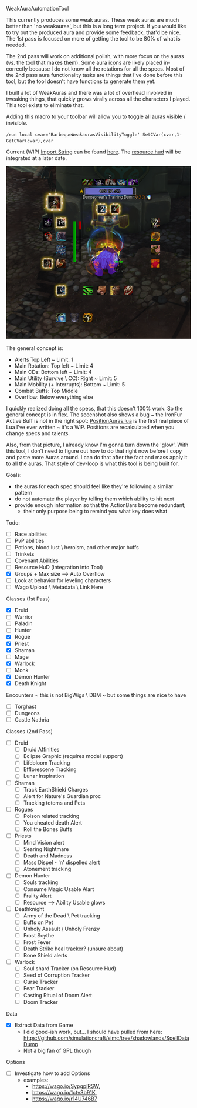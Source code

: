 WeakAuraAutomationTool

This currently produces some weak auras. These weak auras are much better than 'no weakauras', but this is a long
term project. If you would like to try out the produced aura and provide some feedback, that'd be nice.
The 1st pass is focused on more of getting the tool to be 80% of what is needed.

The 2nd pass will work on additional polish, with more focus on the auras (vs. the tool that makes them).
Some aura icons are likely placed in-correctly because I do not know all the rotations for all the specs.
Most of the 2nd pass aura functionality tasks are things that I've done before this tool, but the 
tool doesn't have functions to generate them yet.

I built a lot of WeakAuras and there was a lot of overhead involved in tweaking things, that quickly
grows virally across all the characters I played. This tool exists to eliminate that.

Adding this macro to your toolbar will allow you to toggle all auras visible / invisible.

`/run local cvar='BarbequeWeakaurasVisibilityToggle' SetCVar(cvar,1-GetCVar(cvar),cvar`

Current (WIP) [Import String](ImportStrings/importString.txt) can be found [here](ImportStrings/).
The [resource hud](ImportStrings/resourceHud.txt) will be integrated at a later date.

![Screenshot](Images/bear_test.png)

The general concept is:
* Alerts Top Left ~ Limit: 1
* Main Rotation: Top left ~ Limit: 4
* Main CDs: Bottom left ~ Limit: 4
* Main Utility (Survive \ CC): Right ~ Limit: 5
* Main Mobility (+ Interrupts): Bottom ~ Limit: 5
* Combat Buffs: Top Middle
* Overflow: Below everything else

I quickly realized doing all the specs, that this doesn't 100% work. So the general concept is in flex.
The sceenshot also shows a bug ~ the IronFur Active Buff is not in the right spot: 
[PositionAuras.lua](WeakAuraAutomationTool/Lua/PositionAuras.lua) is the first real piece of Lua I've ever written ~ it's a WiP.
Positions are recalculated when you change specs and talents.

Also, from that picture, I already know I'm gonna turn down the 'glow'. With this tool, I don't need to figure
out how to do that right now before I copy and paste more Auras around. I can do that after the fact and mass apply it to
all the auras. That style of dev-loop is what this tool is being built for.

Goals:
* the auras for each spec should feel like they're following a similar pattern
* do not automate the player by telling them which ability to hit next
* provide enough information so that the ActionBars become redundant;
  * their only purpose being to remind you what key does what


Todo:
- [ ] Race abilities
- [ ] PvP abilities
- [ ] Potions, blood lust \ heroism, and other major buffs
- [ ] Trinkets
- [ ] Covenant Abilities
- [ ] Resource HuD (integration into Tool)
- [X] Groups + Max size --> Auto Overflow
- [ ] Look at behavior for leveling characters
- [ ] Wago Upload \ Metadata \ Link Here

Classes (1st Pass)
- [X] Druid
- [ ] Warrior
- [ ] Paladin
- [ ] Hunter
- [X] Rogue
- [X] Priest
- [X] Shaman
- [ ] Mage
- [X] Warlock
- [ ] Monk
- [X] Demon Hunter
- [X] Death Knight

Encounters ~ this is not BigWigs \ DBM ~ but some things are nice to have
- [ ] Torghast
- [ ] Dungeons
- [ ] Castle Nathria

Classes (2nd Pass)
- [ ] Druid
  - [ ] Druid Affinities
  - [ ] Eclipse Graphic (requires model support)
  - [ ] Lifebloom Tracking
  - [ ] Efflorescene Tracking
  - [ ] Lunar Inspiration
- [ ] Shaman
  - [ ] Track EarthShield Charges
  - [ ] Alert for Nature's Guardian proc
  - [ ] Tracking totems and Pets
- [ ] Rogues
  - [ ] Poison related tracking
  - [ ] You cheated death Alert
  - [ ] Roll the Bones Buffs
- [ ] Priests
  - [ ] Mind Vision alert
  - [ ] Searing Nightmare
  - [ ] Death and Madness
  - [ ] Mass Dispel - 'n' dispelled alert
  - [ ] Atonement tracking
- [ ] Demon Hunter
  - [ ] Souls tracking
  - [ ] Consume Magic Usable Alart
  - [ ] Frailty Alert
  - [ ] Resource --> Ability Usable glows
- [ ] Deathknight
  - [ ] Army of the Dead \ Pet tracking
  - [ ] Buffs on Pet
  - [ ] Unholy Assault \ Unholy Frenzy
  - [ ] Frost Scythe
  - [ ] Frost Fever
  - [ ] Death Strike heal tracker? (unsure about)
  - [ ] Bone Shield alerts
- [ ] Warlock
  - [ ] Soul shard Tracker (on Resource Hud)
  - [ ] Seed of Corruption Tracker
  - [ ] Curse Tracker
  - [ ] Fear Tracker
  - [ ] Casting Ritual of Doom Alert
  - [ ] Doom Tracker

Data
- [X] Extract Data from Game
  - I did good-ish work, but... I should have pulled from here: https://github.com/simulationcraft/simc/tree/shadowlands/SpellDataDump
  - Not a big fan of GPL though

Options
- [ ] Investigate how to add Options
  * examples:
    * https://wago.io/SypgpjRSW,
    * https://wago.io/1ctv3b91K,
    * https://wago.io/r14U746B7